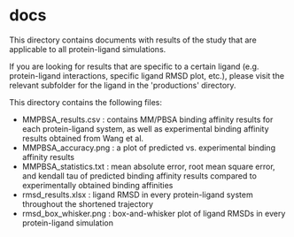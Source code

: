 # docs

This directory contains documents with results of the study that are applicable to all protein-ligand simulations.

If you are looking for results that are specific to a certain ligand (e.g. protein-ligand interactions, specific ligand RMSD plot, etc.), please visit the relevant subfolder for the ligand in the 'productions' directory.

This directory contains the following files:
- MMPBSA_results.csv : contains MM/PBSA binding affinity results for each protein-ligand system, as well as experimental binding affinity results obtained from Wang et al.
- MMPBSA_accuracy.png : a plot of predicted vs. experimental binding affinity results
- MMPBSA_statistics.txt : mean absolute error, root mean square error, and kendall tau of predicted binding affinity results compared to experimentally obtained binding affinities
- rmsd_results.xlsx : ligand RMSD in every protein-ligand system throughout the shortened trajectory
- rmsd_box_whisker.png : box-and-whisker plot of ligand RMSDs in every protein-ligand simulation
